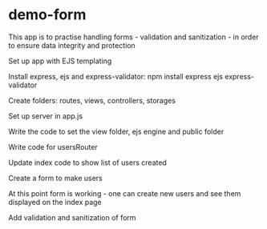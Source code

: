 # demo-form

This app is to practise handling forms - validation and sanitization - in order to ensure data integrity and protection

Set up app with EJS templating

Install express, ejs and 
express-validator:
npm install express ejs express-validator

Create folders: routes, views, controllers, storages

Set up server in app.js

Write the code to set the view folder, ejs engine and public folder

Write code for usersRouter 

Update index code to show list of users created 

Create a form to make users

At this point form is working - one can create new users and see them displayed on the index page

Add validation and sanitization of form


